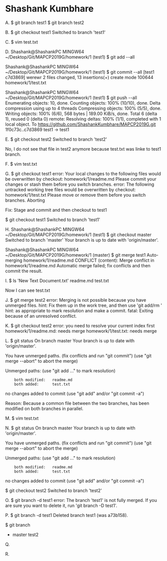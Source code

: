 # Shashank Kumbhare

A.
$ git branch test1
$ git branch test2


B.
$ git checkout test1
Switched to branch 'test1'


C.
$ vim test.txt


D.
Shashank@ShashankPC MINGW64 ~/Desktop/Git/MAPCP2019G/homework/1 (test1)
$ git add --all


Shashank@ShashankPC MINGW64 ~/Desktop/Git/MAPCP2019G/homework/1 (test1)
$ git commit --all
[test1 c7d3869] werewr
 2 files changed, 13 insertions(+)
 create mode 100644 homework/1/test.txt

Shashank@ShashankPC MINGW64 ~/Desktop/Git/MAPCP2019G/homework/1 (test1)
$ git push --all
Enumerating objects: 10, done.
Counting objects: 100% (10/10), done.
Delta compression using up to 4 threads
Compressing objects: 100% (5/5), done.
Writing objects: 100% (6/6), 568 bytes | 189.00 KiB/s, done.
Total 6 (delta 1), reused 0 (delta 0)
remote: Resolving deltas: 100% (1/1), completed with 1 local object.
To https://github.com/ShashankKumbhare/MAPCP2019G.git
   1f0c73c..c7d3869  test1 -> test1


E. 
$ git checkout test2
Switched to branch 'test2'

No, I do not see that file in test2 anymore because test.txt was linke to test1 branch.


F.
$ vim test.txt


G.
$ git checkout test1
error: Your local changes to the following files would be overwritten by checkout:
        homework/1/readme.md
Please commit your changes or stash them before you switch branches.
error: The following untracked working tree files would be overwritten by checkout:
        homework/1/test.txt
Please move or remove them before you switch branches.
Aborting

Fix: Stage and commit and then checkout to test1

$ git checkout test1
Switched to branch 'test1'


H.
Shashank@ShashankPC MINGW64 ~/Desktop/Git/MAPCP2019G/homework/1 (test1)
$ git checkout master
Switched to branch 'master'
Your branch is up to date with 'origin/master'.

Shashank@ShashankPC MINGW64 ~/Desktop/Git/MAPCP2019G/homework/1 (master)
$ git merge test1
Auto-merging homework/1/readme.md
CONFLICT (content): Merge conflict in homework/1/readme.md
Automatic merge failed; fix conflicts and then commit the result.


I.
$ ls
'New Text Document.txt'   readme.md   test.txt

Now I can see test.txt


J.
$ git merge test2
error: Merging is not possible because you have unmerged files.
hint: Fix them up in the work tree, and then use 'git add/rm <file>'
hint: as appropriate to mark resolution and make a commit.
fatal: Exiting because of an unresolved conflict.


K.
$ git checkout test2
error: you need to resolve your current index first
homework/1/readme.md: needs merge
homework/1/test.txt: needs merge


L.
$ git status
On branch master
Your branch is up to date with 'origin/master'.

You have unmerged paths.
  (fix conflicts and run "git commit")
  (use "git merge --abort" to abort the merge)

Unmerged paths:
  (use "git add <file>..." to mark resolution)

        both modified:   readme.md
        both added:      test.txt

no changes added to commit (use "git add" and/or "git commit -a")

Reason: Because a common file between the two branches, has been modified on both branches in parallel.

M.
$ vim test.txt


N.
$ git status
On branch master
Your branch is up to date with 'origin/master'.

You have unmerged paths.
  (fix conflicts and run "git commit")
  (use "git merge --abort" to abort the merge)

Unmerged paths:
  (use "git add <file>..." to mark resolution)

        both modified:   readme.md
        both added:      test.txt

no changes added to commit (use "git add" and/or "git commit -a")

$ git checkout test2
Switched to branch 'test2'


O. 
$ git branch -d test1
error: The branch 'test1' is not fully merged.
If you are sure you want to delete it, run 'git branch -D test1'.


P.
$ git branch -d test1
Deleted branch test1 (was a73b158).

$ git branch
* master
  test2


Q.



R.




